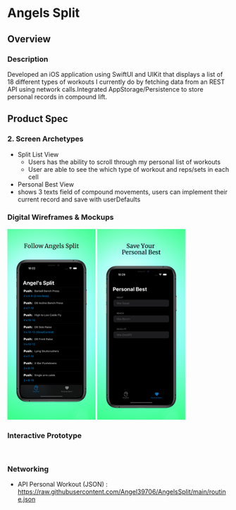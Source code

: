 # Angels Split

## Overview
### Description
Developed an iOS application using SwiftUI and UIKit that displays a list of 18 different types of workouts I currently
do by fetching data from an REST API using network calls.Integrated AppStorage/Persistence to store personal records in compound lift.

## Product Spec

### 2. Screen Archetypes


* Split List View
   * Users has the ability to scroll through my personal list of workouts
   * User are able to see the which type of workout and reps/sets in each cell
* Personal Best View
 * shows 3 texts field of compound movements, users can implement their current record and save with userDefaults

### Digital Wireframes & Mockups
<img src="https://github.com/Angel39706/AngelsSplit/blob/main/MockUpViews/AngelsSplit.png" width ="200"/> <img src= "https://github.com/Angel39706/AngelsSplit/blob/main/MockUpViews/PersonalRecord.png" width="200"/>


### Interactive Prototype
![]()

### Networking
- API Personal Workout (JSON) : https://raw.githubusercontent.com/Angel39706/AngelsSplit/main/routine.json
